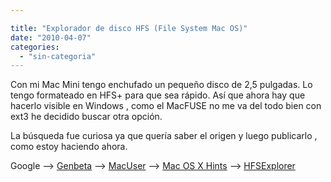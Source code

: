```yaml
---

title: "Explorador de disco HFS (File System Mac OS)"
date: "2010-04-07"
categories: 
  - "sin-categoria"
---
```


Con mi Mac Mini tengo enchufado un pequeño disco de 2,5 pulgadas. Lo tengo formateado en HFS+ para que sea rápido. Así que ahora hay que hacerlo visible en Windows , como el MacFUSE no me va del todo bien con ext3 he decidido buscar otra opción.

La búsqueda fue curiosa ya que quería saber el origen y luego publicarlo , como estoy haciendo ahora.

Google --> [Genbeta](https://www.genbeta.com/herramientas/hfsexplorer-para-explorar-el-territorio-mac-desde-tu-windows) --> [MacUser](https://www.macuser.com/windows/hfsexplorer_for_those_hard_to.php?lsrc=murss) --> [Mac OS X Hints](https://www.macosxhints.com/article.php?story=20070717090846961) --> [HFSExplorer](https://hem.bredband.net/catacombae/hfsx.html)
